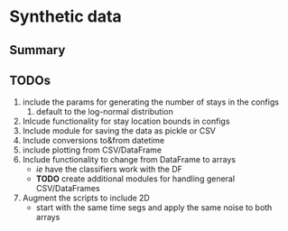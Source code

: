 # Synthetic data 

## Summary



## TODOs

1. include the params for generating the number of stays in the configs
    1. default to the log-normal distribution
2. Inlcude functionality for stay location bounds in configs
3. Include module for saving the data as pickle or CSV
4. Include conversions to&from datetime
5. include plotting from CSV/DataFrame
6. Include functionality to change from DataFrame to arrays
    * _ie_ have the classifiers work with the DF
    * **TODO** create additional modules for handling general CSV/DataFrames
7. Augment the scripts to include 2D
    * start with the same time segs and apply the same noise to both arrays